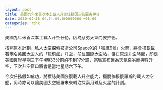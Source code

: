 ```yaml
---
layout: post
title: 美國九年來首次本土載人升空任務因天氣惡劣押後
date: 2020-05-28 04:54:04.000000000 +08:00
categories: rthk
---
```


美國九年來首次本土載人升空任務，因為惡劣天氣而要押後。

按照原本計劃，私人太空探索技術公司SpaceX的「獵鷹9號」火箭，將會搭載載著兩名美國太空人的「龍飛船」升空，前往國際太空站，但在原定升空時間，即是美國東岸星期三下午4時33分前的不到17分鐘，當局宣布因為天氣惡劣而押後升空，下次升空窗口將會是當地星期六下午。

今次任務假如成功，將標誌美國恢復載人升空能力，擺脫依賴俄羅斯的載人太空船，同時亦可以讓美國太空總署未來轉注探索月球及火星的計劃。
